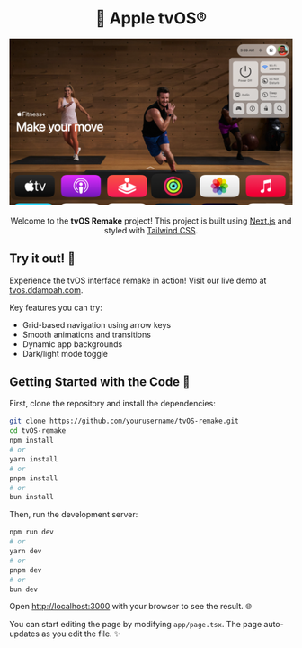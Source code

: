 <div align="center">
    <h1> Apple tvOS®</h1>
</div>
<div align="center">
    <img src="./github/ss1.png" width="700" alt="Screenshot">
</div>
<br />
<div align="center">
    Welcome to the <strong>tvOS Remake</strong> project! This project is built using <a href="https://nextjs.org">Next.js</a> and styled with <a href="https://tailwindcss.com">Tailwind CSS</a>.
</div>

## Try it out! 🚀

Experience the tvOS interface remake in action! Visit our live demo at [tvos.ddamoah.com](https://tvos.ddamoah.com).

Key features you can try:
- Grid-based navigation using arrow keys
- Smooth animations and transitions 
- Dynamic app backgrounds
- Dark/light mode toggle

## Getting Started with the Code 🏁

First, clone the repository and install the dependencies:

```bash
git clone https://github.com/yourusername/tvOS-remake.git
cd tvOS-remake
npm install
# or
yarn install
# or
pnpm install
# or
bun install
```

Then, run the development server:

```bash
npm run dev
# or
yarn dev
# or
pnpm dev
# or
bun dev
```

Open [http://localhost:3000](http://localhost:3000) with your browser to see the result. 🌐

You can start editing the page by modifying `app/page.tsx`. The page auto-updates as you edit the file. ✨